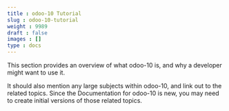 ```yaml
---
title : odoo-10 Tutorial
slug : odoo-10-tutorial
weight : 9989
draft : false
images : []
type : docs
---
```


This section provides an overview of what odoo-10 is, and why a developer might want to use it.

It should also mention any large subjects within odoo-10, and link out to the related topics.  Since the Documentation for odoo-10 is new, you may need to create initial versions of those related topics.

